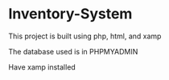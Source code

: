 # Inventory-System
This project is built using php, html, and xamp 

The database used is in PHPMYADMIN

Have xamp installed
